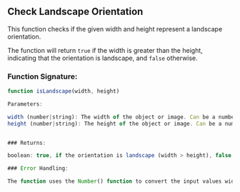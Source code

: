 ## Check Landscape Orientation

This function checks if the given width and height represent a landscape orientation.

The function will return `true` if the width is greater than the height, indicating that the orientation is landscape, and `false` otherwise.

### Function Signature:
```javascript
function isLandscape(width, height)

Parameters:

width (number|string): The width of the object or image. Can be a number or a string that can be converted to a number.
height (number|string): The height of the object or image. Can be a number or a string that can be converted to a number.


### Returns:

boolean: true, if the orientation is landscape (width > height), false otherwise.

### Error Handling:

The function uses the Number() function to convert the input values width and height to numbers, ensuring that comparisons are done between numeric values. If the inputs are strings, they will be parsed into numbers. If they cannot be converted to valid numbers, the function will return false.